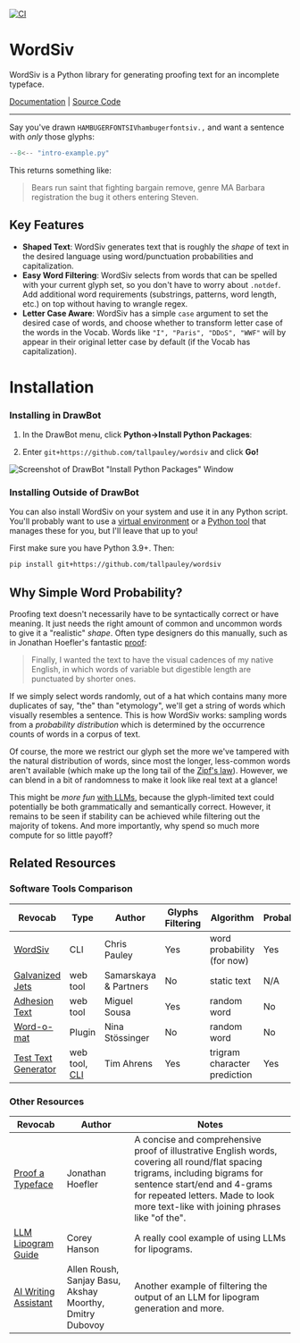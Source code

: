 [![CI](https://github.com/tallpauley/wordsiv/actions/workflows/ci.yml/badge.svg?branch=main)](https://github.com/tallpauley/wordsiv/actions/workflows/ci.yml?query=branch%3Amain)

# WordSiv

WordSiv is a Python library for generating proofing text for an incomplete
typeface.

[Documentation](https://tallpauley.github.io/wordsiv) | [Source Code](https://github.com/tallpauley/wordsiv)

----

Say you've drawn `HAMBUGERFONTSIVhambugerfontsiv.,` and want a sentence with
*only* those glyphs:
```python
--8<-- "intro-example.py"
```

This returns something like:

>Bears run saint that fighting bargain remove, genre MA Barbara registration the
>bug it others entering Steven.

## Key Features

- **Shaped Text**: WordSiv generates text that is roughly the *shape* of text in
  the desired language using word/punctuation probabilities and capitalization.
- **Easy Word Filtering**: WordSiv selects from words that can be spelled with
  your current glyph set, so you don't have to worry about `.notdef`. Add
  additional word requirements (substrings, patterns, word length, etc.) on top
  without having to wrangle regex.
- **Letter Case Aware**: WordSiv has a simple `case` argument to set the desired
  case of words, and choose whether to transform letter case of the words in the
  Vocab. Words like `"I", "Paris", "DDoS", "WWF"` will by appear in their
  original letter case by default (if the Vocab has capitalization).

# Installation

### Installing in DrawBot

1. In the DrawBot menu, click **Python->Install Python Packages**:

2. Enter ```git+https://github.com/tallpauley/wordsiv``` and click **Go!**

![Screenshot of DrawBot "Install Python Packages"
Window](./images/drawbot-install.jpg)

### Installing Outside of DrawBot

You can also install WordSiv on your system and use it in any Python script.
You'll probably want to use a [virtual environment][venv] or a
[Python tool][tool] that manages these for you, but I'll leave that up to you!

First make sure you have Python 3.9+. Then:

```bash
pip install git+https://github.com/tallpauley/wordsiv
```

## Why Simple Word Probability?

Proofing text doesn't necessarily have to be syntactically correct or have
meaning. It just needs the right amount of common and uncommon words to give it
a "realistic" *shape*. Often type designers do this manually, such as in
Jonathan Hoefler's fantastic [proof][proof]:
>Finally, I wanted the text to have the visual cadences of my native English, in
>which words of variable but digestible length are punctuated by shorter ones.

If we simply select words randomly, out of a hat which contains many more
duplicates of say, "the" than "etymology", we'll get a string of words which
visually resembles a sentence. This is how WordSiv works: sampling words from a
*probability distribution* which is determined by the occurrence counts of words
in a corpus of text.

Of course, the more we restrict our glyph set the more we've tampered with the
natural distribution of words, since most the longer, less-common words aren't
available (which make up the long tail of the [Zipf's law][zipf]).
However, we can blend in a bit of randomness to make it look like real text at a
glance!

This might be *more fun* [with LLMs](#other-resources), because the
glyph-limited text could potentially be both grammatically and semantically
correct. However, it remains to be seen if stability can be achieved while
filtering out the majority of tokens. And more importantly, why spend so much
more compute for so little payoff?

## Related Resources

### Software Tools Comparison

| Revocab | Type | Author | Glyphs Filtering | Algorithm | Probability |
| -- | -- | -- | -- | -- | -- |
| [WordSiv](#) | CLI | Chris Pauley | Yes | word probability (for now) | Yes |
| [Galvanized Jets][galvanized] | web tool | Samarskaya & Partners | No | static text | N/A |
| [Adhesion Text][adhesion] | web tool | Miguel Sousa | Yes | random word |  No |
| [Word-o-mat][wordomat] | Plugin | Nina Stössinger | No | random word | No
| [Test Text Generator][justanother] | web tool, [CLI][justanothercli] | Tim Ahrens | Yes | trigram character prediction | Yes |

### Other Resources

| Revocab | Author | Notes |
| -- | -- | -- |
| [Proof a Typeface][proof] | Jonathan Hoefler | A concise and comprehensive proof of illustrative English words, covering all round/flat spacing trigrams, including bigrams for sentence start/end and 4-grams for repeated letters. Made to look more text-like with joining phrases like "of the".
| [LLM Lipogram Guide][lipogram] | Corey Hanson | A really cool example of using LLMs for lipograms.
| [AI Writing Assistant][poets] | Allen Roush, Sanjay Basu, Akshay Moorthy, Dmitry Dubovoy | Another example of filtering the output of an LLM for lipogram generation and more.

[venv]: https://docs.python.org/3/library/venv.html
[tool]: https://www.reddit.com/r/Python/comments/16qz8mx/pipenv_piptools_pdm_or_poetry/
[proof]: https://jonathanhoefler.com/articles/how-to-proof-a-typeface
[zipf]: https://en.wikipedia.org/wiki/Zipf's_law#Word_frequencies_in_natural_languages
[galvanized]: https://www.galvanizedjets.com/
[adhesion]: https://adhesiontext.com/
[wordomat]: https://github.com/ninastoessinger/word-o-mat
[justanother]: https://justanotherfoundry.com/generator
[justanothercli]: https://github.com/justanotherfoundry/text-generator/tree/master
[lipogram]: https://coreyhanson.com/blog/a-simple-way-to-program-an-llm-lipogram/
[poets]: https://arxiv.org/abs/2306.15926
